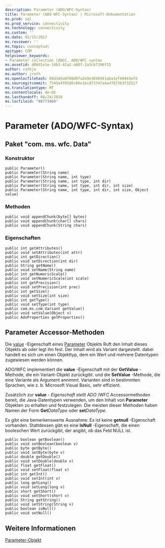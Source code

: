 ```yaml
---
description: Parameter (ADO/WFC-Syntax)
title: Parameter (ADO-WFC-Syntax) | Microsoft-Dokumentation
ms.prod: sql
ms.prod_service: connectivity
ms.technology: connectivity
ms.custom: ''
ms.date: 02/15/2017
ms.reviewer: ''
ms.topic: conceptual
apitype: COM
helpviewer_keywords:
- Parameter collection [ADO], ADO/WFC syntax
ms.assetid: d00d1e1e-14b1-41a2-a00f-2a3cb7396f15
author: rothja
ms.author: jroth
ms.openlocfilehash: 09d345a0f08d9fa2e9e3696941aba1ef49443efd
ms.sourcegitcommit: 7345e4f05d6c06e1bcd73747a4a47873b3f3251f
ms.translationtype: MT
ms.contentlocale: de-DE
ms.lasthandoff: 08/24/2020
ms.locfileid: "88773469"
---
```

# <a name="parameter-ado---wfc-syntax"></a>Parameter (ADO/WFC-Syntax)
## <a name="package-commswfcdata"></a>Paket "com. ms. wfc. Data"  
  
### <a name="constructor"></a>Konstruktor  
  
```  
public Parameter()  
public Parameter(String name)  
public Parameter(String name, int type)  
public Parameter(String name, int type, int dir)  
public Parameter(String name, int type, int dir, int size)  
public Parameter(String name, int type, int dir, int size, Object value)  
```  
  
### <a name="methods"></a>Methoden  
  
```  
public void appendChunk(byte[] bytes)  
public void appendChunk(char[] chars)  
public void appendChunk(String chars)  
```  
  
### <a name="properties"></a>Eigenschaften  
  
```  
public int getAttributes()  
public void setAttributes(int attr)  
public int getDirection()  
public void setDirection(int dir)  
public String getName()  
public void setName(String name)  
public int getNumericScale()  
public void setNumericScale(int scale)  
public int getPrecision()  
public void setPrecision(int prec)  
public int getSize()  
public void setSize(int size)  
public int getType()  
public void setType(int type)  
public com.ms.com.Variant getValue()  
public void setValue(Object v)  
public AdoProperties getProperties()  
```  
  
## <a name="parameter-accessor-methods"></a>Parameter Accessor-Methoden  
 Die [value](./value-property-ado.md) -Eigenschaft eines [Parameter](./parameter-object.md) Objekts Ruft den Inhalt dieses Objekts ab oder legt ihn fest. Der Inhalt wird als Variant dargestellt. dabei handelt es sich um einen Objekttyp, dem ein Wert und mehrere Datentypen zugewiesen werden können.  
  
 ADO/WFC implementiert die **value** -Eigenschaft mit der **GetValue** -Methode, die ein Variant-Objekt zurückgibt. und die **SetValue** -Methode, die eine Variante als Argument annimmt. Varianten sind in bestimmten Sprachen, wie z. b. Microsoft Visual Basic, sehr effizient.  
  
 Zusätzlich zur **value** - *Eigenschaft stellt ADO* /WFC Accessormethoden bereit, die Java-Datentypen verwenden, um den Inhalt von **Parameter** Objekten zu erhalten und festzulegen. Die meisten dieser Methoden haben Namen der Form **Get**_DataType_ oder **set**_DataType_.  
  
 Es gibt eine bemerkenswerte Ausnahme: Es ist keine **getnull** -Eigenschaft vorhanden. Stattdessen gibt es eine **IsNull** -Eigenschaft, die einen booleschen Wert zurückgibt, der angibt, ob das Feld NULL ist.  
  
```  
public boolean getBoolean()  
public void setBoolean(boolean v)  
public byte getByte()  
public void setByte(byte v)  
public double getDouble()  
public void setDouble(double v)  
public float getFloat()  
public void setFloat(float v)  
public int getInt()  
public void setInt(int v)  
public long getLong()  
public void setLong(long v)  
public short getShort()  
public void setShort(short v)  
public String getString()  
public void setString(String v)  
public boolean isNull()  
public void setNull()  
```  
  
## <a name="see-also"></a>Weitere Informationen  
 [Parameter-Objekt](./parameter-object.md)
